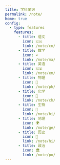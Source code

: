 ```yaml
---
title: 学科笔记
permalink: /note/
home: true
config:
  - type: features
    features:
      - title: 语文
        icon: 🇨🇳
        link: /note/cn/
      - title: 数学
        icon: ∠
        link: /note/ma/
      - title: 英语
        icon: 🇬🇧
        link: /note/en/
      - title: 物理
        icon: 🔬
        link: /note/ph/
      - title: 化学
        icon: 🧪
        link: /note/ch/
      - title: 生物
        icon: 🧬
        link: /note/bi/
      - title: 地理
        icon: 🌍
        link: /note/ge/
      - title: 历史
        icon: 📜
        link: /note/hi/
      - title: 政治
        icon: 🏛
        link: /note/po/
---
```

